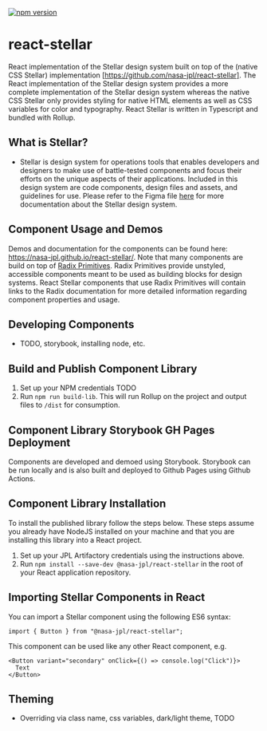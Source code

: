[![npm version](https://img.shields.io/npm/v/@nasa-jpl/react-stellar.svg)](https://www.npmjs.com/package/@nasa-jpl/react-stellar)

# react-stellar

React implementation of the Stellar design system built on top of the (native CSS Stellar) implementation [https://github.com/nasa-jpl/react-stellar]. The React implementation of the Stellar design system provides a more complete implementation of the Stellar design system whereas the native CSS Stellar only provides styling for native HTML elements as well as CSS variables for color and typography. React Stellar is written in Typescript and bundled with Rollup.

## What is Stellar?

- Stellar is design system for operations tools that enables developers and designers to make use of battle-tested components and focus their efforts on the unique aspects of their applications. Included in this design system are code components, design files and assets, and guidelines for use. Please refer to the Figma
  file [here](https://www.figma.com/file/a696svN2S7YNlZRYAkeLob/Stellar-Design-System?type=design&node-id=0%3A1&t=hcGqixx7MZ4qSgbd-1) for more documentation about the Stellar design system.

## Component Usage and Demos

Demos and documentation for the components can be found here: https://nasa-jpl.github.io/react-stellar/.
Note that many components are build on top of [Radix Primitives](https://www.radix-ui.com/docs/primitives/overview/getting-started). Radix Primitives provide unstyled, accessible components meant to be used as building blocks for design systems. React Stellar components that use Radix Primitives will contain links to the Radix documentation for more detailed information regarding component properties and usage.

## Developing Components

- TODO, storybook, installing node, etc.

## Build and Publish Component Library

1. Set up your NPM credentials TODO
2. Run `npm run build-lib`. This will run Rollup on the project and output files to `/dist` for consumption.

## Component Library Storybook GH Pages Deployment

Components are developed and demoed using Storybook. Storybook can be run locally and is also built and deployed to Github Pages using Github Actions.

## Component Library Installation

To install the published library follow the steps below. These steps assume you already have NodeJS installed on your machine and that you are installing this library into a React project.

1. Set up your JPL Artifactory credentials using the instructions above.
2. Run `npm install --save-dev @nasa-jpl/react-stellar` in the root of your React application repository.

## Importing Stellar Components in React

You can import a Stellar component using the following ES6 syntax:

```JS
import { Button } from "@nasa-jpl/react-stellar";
```

This component can be used like any other React component, e.g.

```JSX
<Button variant="secondary" onClick={() => console.log("Click")}>
  Text
</Button>
```

## Theming

- Overriding via class name, css variables, dark/light theme, TODO

